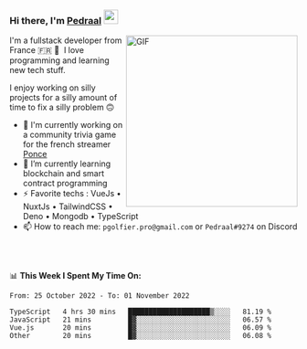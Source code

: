 ### Hi there, I'm <a href="https://pedraal.dev" target="_blank">Pedraal</a> <img src="https://media.giphy.com/media/hvRJCLFzcasrR4ia7z/giphy.gif" width="25px">
<img align="right" alt="GIF" src="https://pedraal.dev/avatar.png" width="300" height="300" />

I'm a fullstack developer from France 🇫🇷 🥖 &nbsp;I love programming and learning new
tech stuff.

I enjoy working on silly projects for a silly amount of time to fix a silly problem 🙃

- 🔭  I'm currently working on a community trivia game for the french streamer <a href="https://twitch.tv/ponce" target="_blank">Ponce</a>
- 🌱 I’m currently learning blockchain and smart contract programming
- ⚡ Favorite techs : VueJs &bull; NuxtJs &bull; TailwindCSS &bull; Deno &bull; Mongodb &bull; TypeScript
- 📫 How to reach me: `pgolfier.pro@gmail.com` or `Pedraal#9274` on Discord

<br>
<br>

📊 **This Week I Spent My Time On:**
<!--START_SECTION:waka-->

```text
From: 25 October 2022 - To: 01 November 2022

TypeScript   4 hrs 30 mins   ████████████████████▒░░░░   81.19 %
JavaScript   21 mins         █▓░░░░░░░░░░░░░░░░░░░░░░░   06.57 %
Vue.js       20 mins         █▓░░░░░░░░░░░░░░░░░░░░░░░   06.09 %
Other        20 mins         █▓░░░░░░░░░░░░░░░░░░░░░░░   06.08 %
```

<!--END_SECTION:waka-->
